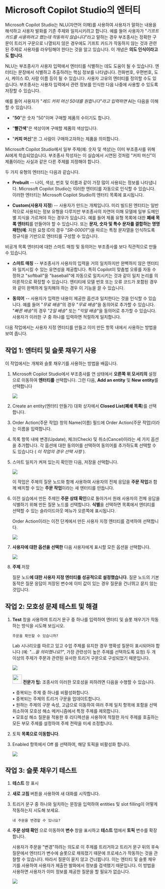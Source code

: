 # Microsoft Copilot Studio의 엔터티

Microsoft Copilot Studio는 NLU(자연어 이해)를 사용하여 사용자가 말하는
내용을 해석하고 사용자 발화를 기존 주제와 일치시키려고 합니다. 예를 들어
사용자가 \"*기프트 카드를 사용하려고 했는데 작동하지 않습니다*\"라고
말하는 경우 부조종사는 정확한 구문이 트리거 구문으로 나열되지 않은
경우에도 기프트 카드가 작동하지 않는 것과 관련된 주제로 사용자를
라우팅해야 한다는 것을 알고 있습니다. 이 개념은 **의도 인식이라고도
합니다**.

NLU는 부조종사가 사용자 입력에서 엔터티를 식별하는 데도 도움이 될 수
있습니다. 엔터티는 문장에서 식별하고 추출하려는 핵심 정보를 나타냅니다.
전화번호, 우편번호, 도시, 케이스 ID, 사람 이름 등이 될 수 있습니다.
사용자 고유의 엔터티를 정의할 수도 있습니다. 부조종사는 사용자 입력에서
관련 정보를 인식한 다음 나중에 사용할 수 있도록 저장할 수 있습니다.

예를 들어 사용자가 \"*레드 커피 머신 50대를 원합니다\"라고 입력하면*
AI는 다음을 이해할 수 있습니다.

-   \"**50**\"은 숫자 \"50\"이며 구매할 제품의 수이기도 합니다.

-   \"**빨간색**\"은 색상이며 구매할 제품의 색상입니다.

-   \"**커피 머신**\"은 그 사람이 구매하고자하는 제품을 의미합니다.

Microsoft Copilot Studio에서 일부 주제(예: 숫자 및 색상)는 이미
부조종사를 위해 AI에게 학습되었습니다. 부조종사 작성자는 이 실습에서
시연된 것처럼 \"커피 머신\"이 제품이라는 사실과 같은 다른 주제를
지정해야 합니다.

두 가지 유형의 엔터티는 다음과 같습니다.

-   **Prebuilt** -- 나이, 색상, 번호 및 이름과 같이 가장 많이 사용되는
    정보를 나타냅니다. Microsoft Copilot Studio는 이러한 엔터티를
    자동으로 인식할 수 있습니다. 이러한 엔터티는 Microsoft Copilot
    Studio의 엔터티 목록에 표시됩니다.

-   **Custom(사용자 지정**) -- 사용자가 만드는 개체입니다. 미리 빌드된
    엔터티는 일반적으로 사용되는 정보 유형을 다루지만 부조종사의 자연어
    이해 모델에 일부 도메인별 지식을 가르쳐야 하는 경우가 있습니다. 예를
    들어 제품 유형 목록에 대한 **폐쇄 목록 엔터티**를 만들어야 할 수
    있습니다. 또는 **문자, 숫자 및 특수 문자를 결합하는 명명 패턴(예**:
    지원 요청 ID의 경우 \"*SR-00001*\")을 따르는 특정 문자열을
    인식하도록 정규식을 기반으로 엔터티를 구성할 수 있습니다.

비공개 목록 엔터티에 대한 스마트 매칭 및 동의어는 부조종사를 보다
직관적으로 만들 수 있습니다.

-   **스마트 매칭** -- 부조종사가 사용자의 입력을 거의 일치하지만
    완벽하지 않은 엔터티와 일치시킬 수 있는 유연성을 제공합니다. 특히
    Copilot이 맞춤법 오류를 자동 수정하고 \"softball\"을 \"baseball\"에
    자동으로 일치시키는 것과 같이 일치 논리를 의미론적으로 확장할 수
    있습니다. 엔티티에 모델 번호 또는 오류 코드가 포함된 경우와 같이
    완벽하게 일치해야 하는 경우 이 기능을 끌 수 있습니다.

-   **동의어** -- 사용자가 입력한 내용이 제공한 옵션과 일치한다는 것을
    인식할 수 있습니다. 예를 들어 \"*무료 배송*\"의 경우 \"*무료
    배송*\"을 동의어로 추가할 수 있습니다. \"*빠른 배송*\"의 경우 \"*2일
    배송*\" 또는 \"*익일 배송*\"을 동의어로 추가할 수 있습니다. 사용자가
    이러한 구 중 하나를 입력하면 적절하게 일치합니다.

다음 작업에서는 사용자 지정 엔터티를 만들고 이미 만든 항목 내에서
사용하는 방법을 보여 줍니다.

## 작업 1: 엔터티 및 슬롯 채우기 사용

이 작업에서는 개체와 슬롯 채우기를 사용하는 방법을 배웁니다.

1.  Microsoft Copilot Studio에서 부조종사를 연 상태에서 **오른쪽 위
    모서리의** 설정으로 이동하여 **엔터티를** 선택합니다. 그런 다음,
    **Add an entity** 및 **New entity**를 선택합니다
    
    <img src="./images/image3.png">

3.  Create an entity(엔터티 만들기) 대화 상자에서 **Closed List(폐쇄
    목록**)를 선택합니다.

4.  Order Action(주문 작업) 창의 Name(이름) 필드에 Order Action(주문
    작업)이라는 이름을 입력합니다.

5.  목록 항목 내에 변경(Update), 체크(Check) 및  취소(Cancel)이라는 세 가지 옵션을 추가합니다. 각 옵션에 대한
    동의어를 선택하여 동의어를 추가하도록 선택할 수도 있습니다 ( *이 작업의 경우 선택 사항* ).

6.  스마트 일치가 켜져 있는지 확인한 다음, 저장을 선택합니다.
   
    <img src="./images/image4.png">

    이 작업은 주제의 질문 노드와 함께 사용하여 사용자의 전체 응답을 **주문 작업**과 함께 배치할 수 있는 **주문 작업**이라는 새 엔터티를 만듭니다.

6.  이전 실습에서 만든 주제인 **주문 상태 확인**으로 돌아가서 원래 사용자의 전체 응답을 식별하기 위해 만든 질문 노드를 선택합니다.
    **식별**을 선택하면 목록에서 엔티티를 선택할 수 있는 슬라이드아웃 메뉴가 오른쪽에 표시됩니다.
    
    Order Action이라는 이전 단계에서 만든 사용자 지정 엔터티를 검색하여 선택합니다.
    
    <img src="./images/image5.png">

7.  **사용자에 대한 옵션을 선택한** 다음 사용자에게 표시할 모든 옵션을 선택합니다.
    
    <img src="./images/image6.png">

8.  **주제** 저장

    질문 노드**에 대한 사용자 지정 엔터티를 성공적으로 설정했습니다**.
    질문 노드의 기본 동작은 질문 응답이 저장된 변수에 이미 값이 있는 경우 질문을  건너뛰고 묻지 않는 것입니다.

## 작업 2: 모호성 문제 테스트 및 해결

1.  **Test** 창을 사용하여 트리거 문구 중 하나를 입력하여 엔터티 및 슬롯 채우기가 작동하는 방식을 시도해 보십시오.

    ```
    주문을 확인할 수 있습니까?
    ```

    Lab 시나리오를 따르고 있고 수업 주제를 유지한 경우 명확성 질문이 표시되어야 합니다 (예: \"*...을 의미했나요?*\", 가장 관련성이 높은 주제를 선택하도록 요청) 두 개 이상의 주제가 주문과 관련된 유사한 트리거
    구문으로 구성되었기 때문입니다.
    
    <img src="./images/image9.png">
    
    <img src="./images/image4.svg" width="30"> **전문가 팁:** 조종사의 이러한 모호성을 피하려면 다음을 수행할 수 있습니다.
    
    • 중복되는 주제 중 하나를 비활성화합니다.    
    • 중복되는 주제의 트리거 구문을 업데이트합니다.    
    • 원하는 주제의 구문 속성, 고급으로 이동하여 여러 주제 일치 항목에 포함을 선택 취소하여 모호성 해소 메커니즘에서 특정 주제를 제외합니다.    
    • 모호성 해소 질문을 적용한 후 리디렉션을 사용하여 적절한 자식 주제를 호출하는 모든 부모 주제를 설정하여 주제 전략을 미세 조정합니다.

3.  토픽 **목록으로 이동합니다**.

4.  Enabled 항목에서 Off 를 선택하여, 해당 토픽을 비활성화 합니다.

    <img src="./images/image12.png">

## 작업 3: 슬롯 채우기 테스트

1.  **테스트** 창 표시

2.  **새로 고침** 버튼을 사용하여 새 대화를 시작합니다.

3.  트리거 문구 중 하나와 일치하는 문장을 입력하여 entities 및 slot filling이 어떻게 작동하는지 시도해 보세요.

    ```
    내 주문을 변경할 수 있나요?                           
    ```

4.  **주문 상태 확인** 으로 이동하여 **변수** 창을 표시하고  **테스트** 탭에서 **토픽** 변수를 확장합니다.

    사용자가 주문을 \"변경\"하려는 의도로 이 주제를 트리거하고 트리거 문구  뒤의 후속 질문에서 엔터티가 변수에 슬롯으로 채워졌기 때문에 프로세스가  작동하는 것을 관찰할 수 있습니다.
    따라서 질문이 묻지 않고 건너뜁니다. 이는 엔터티 및 슬롯 채우기를 사용하여 사용자가 제출한 발화에서 정보를 검색했기 때문입니다.
    이 방법을 사용하면 사용자가 이미 정보를 제공한 질문을 할 필요가 없습니다.

    <img src="./images/image13.png">

    
